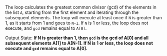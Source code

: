 The loop calculates the greatest common divisor (gcd) of the elements in the list `A`, starting from the first element and iterating through the subsequent elements. The loop will execute at least once if `N` is greater than 1, as it starts from 1 and goes to `N-1`. If `N` is 1 or less, the loop does not execute, and `gcd` remains equal to `A[0]`.

Output State: **If N is greater than 1, then `gcd` is the gcd of A[0] and all subsequent elements A[1] to A[N-1]. If N is 1 or less, the loop does not execute and `gcd` remains equal to A[0].**